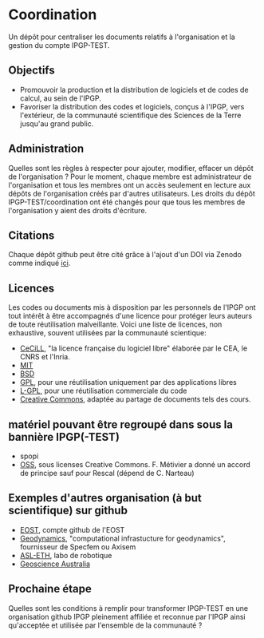 # Coordination
Un dépôt pour centraliser les documents relatifs à l'organisation et la gestion du compte IPGP-TEST.

## Objectifs
  - Promouvoir la production et la distribution de logiciels et de codes de calcul, au sein de l'IPGP.
  - Favoriser la distribution des codes et logiciels, conçus à l'IPGP, vers l'extérieur, de la communauté scientifique des Sciences de la Terre jusqu'au grand public.
  
## Administration
Quelles sont les règles à respecter pour ajouter, modifier, effacer un dépôt de l'organisation ? Pour le moment, chaque membre est administrateur de l'organisation et tous les membres ont un accès seulement en lecture aux dépôts de l'organisation créés par d'autres utilisateurs. Les droits du dépôt IPGP-TEST/coordination ont été changés pour que tous les membres de l'organisation y aient des droits d'écriture.

## Citations
Chaque dépôt github peut être cité grâce à l'ajout d'un DOI via Zenodo comme indiqué [ici](https://guides.github.com/activities/citable-code/).

## Licences
Les codes ou documents mis à disposition par les personnels de l'IPGP ont tout intérêt à être accompagnés d'une licence pour protéger leurs auteurs de toute réutilisation malveillante. Voici une liste de licences, non exhaustive, souvent utilisées par la communauté scientique: 
  * [CeCiLL](http://www.cecill.info/), "la licence française du logiciel libre" élaborée par le CEA, le CNRS et l'Inria. 
  * [MIT](https://opensource.org/licenses/MIT)
  * [BSD](https://opensource.org/licenses/BSD-3-Clause)
  * [GPL](http://www.gnu.org/licenses/gpl-3.0.en.html), pour une réutilisation uniquement par des applications libres
  * [L-GPL](http://www.gnu.org/licenses/old-licenses/lgpl-2.1.en.html), pour une réutilisation commerciale du code
  * [Creative Commons](http://creativecommons.org/), adaptée au partage de documents tels des cours.
  
## matériel pouvant être regroupé dans sous la bannière IPGP(-TEST)
  - spopi
  - [OSS](http://morpho.ipgp.fr/OSS), sous licenses Creative Commons. F. Métivier a donné un accord de principe sauf pour Rescal (dépend de C. Narteau)
## Exemples d'autres organisation (à but scientifique) sur github
  - [EOST](http://github.com/eost), compte github de l'EOST
  - [Geodynamics](https://github.com/geodynamics), "computational infrastucture for geodynamics", fournisseur de Specfem ou Axisem
  - [ASL-ETH](https://github.com/ethz-asl), labo de robotique
  - [Geoscience Australia](https://github.com/GeoscienceAustralia)

## Prochaine étape
Quelles sont les conditions à remplir pour transformer IPGP-TEST en une organisation github IPGP pleinement affiliée et reconnue par l'IPGP ainsi qu'acceptée et utilisée par l'ensemble de la communauté ? 

